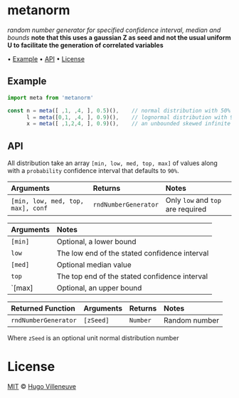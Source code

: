 <!-- markdownlint-disable MD036 MD041 -->

# metanorm

*random number generator for specified confidence interval, median and bounds*
**note that this uses a gaussian Z as seed and not the usual uniform U to facilitate the generation of correlated variables**

• [Example](#example) • [API](#api) • [License](#license)

## Example

```javascript
import meta from 'metanorm'

const n = meta([ ,1, ,4, ], 0.5)(),    // normal distribution with 50% of values between 1 and 4
      l = meta([0,1, ,4, ], 0.9)(),    // lognormal distribution with 90% of values between 1 and 4 (lower bound at 0)
      x = meta([ ,1,2,4, ], 0.9)(),    // an unbounded skewed infinite distribution with a median at 2
```

## API

All distribution take an array `[min, low, med, top, max]` of values along with a `probability` confidence interval that defaults to `90%`.

Arguments                         | Returns              | Notes
:--------                         | :------              | :----
`[min, low, med, top, max], conf` | `rndNumberGenerator` | Only `low` and `top` are required

Arguments            | Notes
 :--------           | :----
 `[min]`             | Optional, a lower bound
 `low`               | The low end of the stated confidence interval
 `[med]`             | Optional median value
 `top`               | The top end of the stated confidence interval
 `[max]              | Optional, an upper bound

Returned Function       | Arguments       | Returns  | Notes
:----------------       | :--------       | :------  | :----
`rndNumberGenerator`    | `[zSeed]`       | `Number` | Random number

Where `zSeed` is an optional unit normal distribution number

# License

[MIT](http://www.opensource.org/licenses/MIT) © [Hugo Villeneuve](https://github.com/hville)
